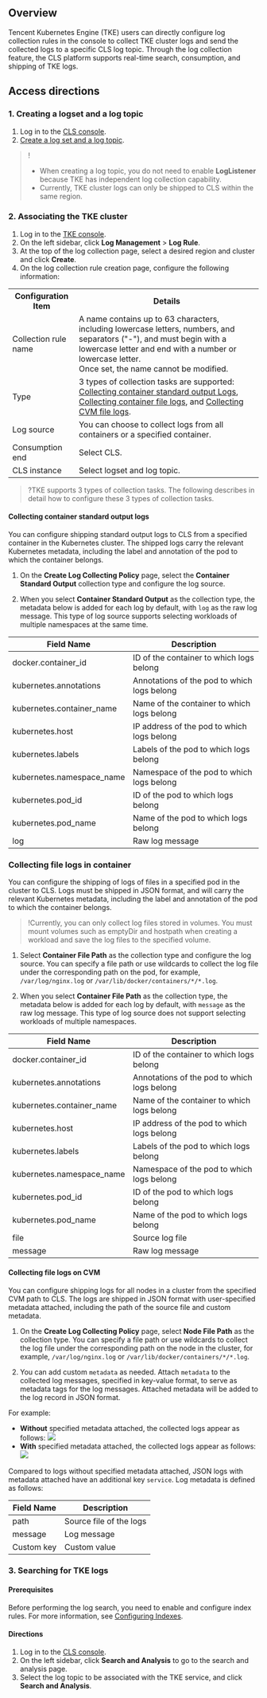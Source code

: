 ## Overview
Tencent Kubernetes Engine (TKE) users can directly configure log collection rules in the console to collect TKE cluster logs and send the collected logs to a specific CLS log topic. Through the log collection feature, the CLS platform supports real-time search, consumption, and shipping of TKE logs.

## Access directions

### 1. Creating a logset and a log topic

1. Log in to the [CLS console](https://console.cloud.tencent.com/cls).
2. [Create a log set and a log topic](https://intl.cloud.tencent.com/document/product/614/42319).
>! 
> - When creating a log topic, you do not need to enable **LogListener** because TKE has independent log collection capability.
> - Currently, TKE cluster logs can only be shipped to CLS within the same region.
> 



### 2. Associating the TKE cluster

1. Log in to the [TKE console](https://console.cloud.tencent.com/tke2).
2. On the left sidebar, click **Log Management** > **Log Rule**.
3. At the top of the log collection page, select a desired region and cluster and click **Create**.
4. On the log collection rule creation page, configure the following information:

<table>
   <tr>
      <th>Configuration Item</th>
      <th>Details</th>
   </tr>
   <tr>
      <td>Collection rule name</td>
      <td>A name contains up to 63 characters, including lowercase letters, numbers, and separators ("-"), and must begin with a lowercase letter and end with a number or lowercase letter.<br>Once set, the name cannot be modified.</td>
   </tr>
   <tr>
      <td>Type</td>
			<td>3 types of collection tasks are supported: <a href="#log1">Collecting container standard output Logs</a>, <a href="#log2">Collecting container file logs</a>, and <a href="#log3">Collecting CVM file logs</a>.
   </tr>
   <tr>
      <td>Log source</td>
      <td>You can choose to collect logs from all containers or a specified container.</td>
   </tr>
   <tr>
      <td>Consumption end</td>
      <td>Select CLS.</td>
   </tr>
   <tr>
      <td>CLS instance</td>
      <td>Select logset and log topic.</td>
   </tr>
</table>

>?TKE supports 3 types of collection tasks. The following describes in detail how to configure these 3 types of collection tasks.
>

<span id="log1"></span>
#### Collecting container standard output logs

You can configure shipping standard output logs to CLS from a specified container in the Kubernetes cluster. The shipped logs carry the relevant Kubernetes metadata, including the label and annotation of the pod to which the container belongs.

1. On the **Create Log Collecting Policy** page, select the **Container Standard Output** collection type and configure the log source.

2. When you select **Container Standard Output** as the collection type, the metadata below is added for each log by default, with `log` as the raw log message. This type of log source supports selecting workloads of multiple namespaces at the same time.

| Field Name                    | Description                        |
| ------------------------- | --------------------------- |
| docker.container_id       | ID of the container to which logs belong     |
| kubernetes.annotations    | Annotations of the pod to which logs belong |
| kubernetes.container_name | Name of the container to which logs belong   |
| kubernetes.host           | IP address of the pod to which logs belong  |
| kubernetes.labels         | Labels of the pod to which logs belong      |
| kubernetes.namespace_name | Namespace of the pod to which logs belong   |
| kubernetes.pod_id         | ID of the pod to which logs belong          |
| kubernetes.pod_name       | Name of the pod to which logs belong         |
| log                       | Raw log message                |


<span id="log2"></span>
### Collecting file logs in container

You can configure the shipping of logs of files in a specified pod in the cluster to CLS. Logs must be shipped in JSON format, and will carry the relevant Kubernetes metadata, including the label and annotation of the pod to which the container belongs.

>!Currently, you can only collect log files stored in volumes. You must mount volumes such as emptyDir and hostpath when creating a workload and save the log files to the specified volume.
>

1. Select **Container File Path** as the collection type and configure the log source.
You can specify a file path or use wildcards to collect the log file under the corresponding path on the pod, for example, `/var/log/nginx.log` or `/var/lib/docker/containers/*/*.log`.

2. When you select **Container File Path** as the collection type, the metadata below is added for each log by default, with `message` as the raw log message. This type of log source does not support selecting workloads of multiple namespaces.

| Field Name                    | Description                        |
| ------------------------- | --------------------------- |
| docker.container_id       | ID of the container to which logs belong     |
| kubernetes.annotations    | Annotations of the pod to which logs belong |
| kubernetes.container_name | Name of the container to which logs belong   |
| kubernetes.host           | IP address of the pod to which logs belong  |
| kubernetes.labels         | Labels of the pod to which logs belong      |
| kubernetes.namespace_name | Namespace of the pod to which logs belong   |
| kubernetes.pod_id         | ID of the pod to which logs belong          |
| kubernetes.pod_name       | Name of the pod to which logs belong         |
| file                      | Source log file                  |
| message                   | Raw log message                |


<span id="log3"></span>
#### Collecting file logs on CVM

You can configure shipping logs for all nodes in a cluster from the specified CVM path to CLS. The logs are shipped in JSON format with user-specified metadata attached, including the path of the source file and custom metadata.

1. On the **Create Log Collecting Policy** page, select **Node File Path** as the collection type.
You can specify a file path or use wildcards to collect the log file under the corresponding path on the node in the cluster, for example, `/var/log/nginx.log` or `/var/lib/docker/containers/*/*.log`.

2. You can add custom `metadata` as needed. Attach `metadata` to the collected log messages, specified in key-value format, to serve as metadata tags for the log messages.
Attached metadata will be added to the log record in JSON format.

For example:
 - **Without** specified metadata attached, the collected logs appear as follows:
![](https://main.qcloudimg.com/raw/efcef670013f184cc5b32f21dd9f3e6a.png)
 - **With** specified metadata attached, the collected logs appear as follows:
![](https://main.qcloudimg.com/raw/4cb172b191581b00e6f7c77eecba9e70.png)

Compared to logs without specified metadata attached, JSON logs with metadata attached have an additional key `service`.
Log metadata is defined as follows:

| Field Name     | Description           |
| ---------- | -------------- |
| path       | Source file of the logs |
| message    | Log message       |
| Custom key | Custom value   |



### 3. Searching for TKE logs

#### Prerequisites

Before performing the log search, you need to enable and configure index rules. For more information, see [Configuring Indexes](https://intl.cloud.tencent.com/document/product/614/39594).

#### Directions

1. Log in to the [CLS console](https://console.cloud.tencent.com/cls).
2. On the left sidebar, click **Search and Analysis** to go to the search and analysis page.
3. Select the log topic to be associated with the TKE service, and click **Search and Analysis**.






